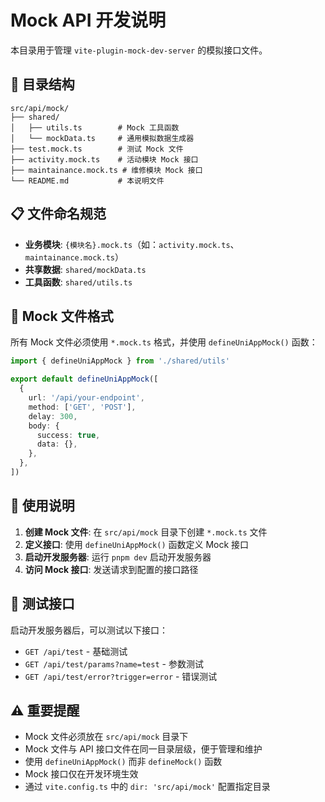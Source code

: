 # Mock API 开发说明

本目录用于管理 `vite-plugin-mock-dev-server` 的模拟接口文件。

## 📁 目录结构

```plain
src/api/mock/
├── shared/
│   ├── utils.ts        # Mock 工具函数
│   └── mockData.ts     # 通用模拟数据生成器
├── test.mock.ts        # 测试 Mock 文件
├── activity.mock.ts    # 活动模块 Mock 接口
├── maintainance.mock.ts # 维修模块 Mock 接口
└── README.md           # 本说明文件
```

## 📋 文件命名规范

- **业务模块**: `{模块名}.mock.ts`（如：`activity.mock.ts`、`maintainance.mock.ts`）
- **共享数据**: `shared/mockData.ts`
- **工具函数**: `shared/utils.ts`

## 🔧 Mock 文件格式

所有 Mock 文件必须使用 `*.mock.ts` 格式，并使用 `defineUniAppMock()` 函数：

```typescript
import { defineUniAppMock } from './shared/utils'

export default defineUniAppMock([
  {
    url: '/api/your-endpoint',
    method: ['GET', 'POST'],
    delay: 300,
    body: {
      success: true,
      data: {},
    },
  },
])
```

## 🚀 使用说明

1. **创建 Mock 文件**: 在 `src/api/mock` 目录下创建 `*.mock.ts` 文件
2. **定义接口**: 使用 `defineUniAppMock()` 函数定义 Mock 接口
3. **启动开发服务器**: 运行 `pnpm dev` 启动开发服务器
4. **访问 Mock 接口**: 发送请求到配置的接口路径

## 🧪 测试接口

启动开发服务器后，可以测试以下接口：

- `GET /api/test` - 基础测试
- `GET /api/test/params?name=test` - 参数测试
- `GET /api/test/error?trigger=error` - 错误测试

## ⚠️ 重要提醒

- Mock 文件必须放在 `src/api/mock` 目录下
- Mock 文件与 API 接口文件在同一目录层级，便于管理和维护
- 使用 `defineUniAppMock()` 而非 `defineMock()` 函数
- Mock 接口仅在开发环境生效
- 通过 `vite.config.ts` 中的 `dir: 'src/api/mock'` 配置指定目录
